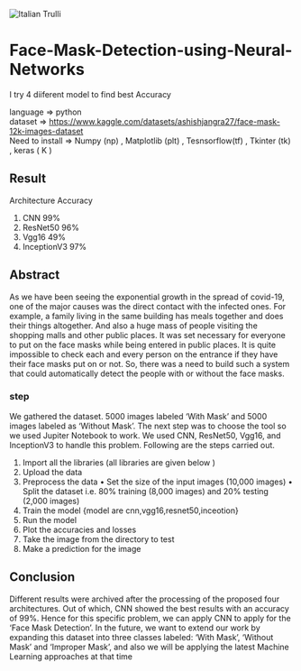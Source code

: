 
<img src="https://media2.giphy.com/media/W5vEJOltBqGNYbxUei/200w.gif?cid=82a1493b8fqwkc6cjxuok60g3zgrrsdbmuaaiwbvpbyj8f4v&rid=200w.gif&ct=g" alt="Italian Trulli"><br>
# Face-Mask-Detection-using-Neural-Networks
I try 4 diiferent model to find best Accuracy

language => python <br>
dataset => https://www.kaggle.com/datasets/ashishjangra27/face-mask-12k-images-dataset <br>
Need to install  => Numpy (np) , Matplotlib (plt) , Tesnsorflow(tf) , Tkinter (tk) ,  keras ( K ) 
## Result
Architecture	Accuracy
1.	CNN	99%
2.	ResNet50	96%
3.	Vgg16	49%
4.	InceptionV3	97%

## Abstract 
As we have been seeing the exponential growth in the spread of covid-19, one of the major causes was the direct contact with the infected ones. For example, a family living in the same building has meals together and does their things altogether. And also a huge mass of people visiting the shopping malls and other public places. It was set necessary for everyone to put on the face masks while being entered in public places. It is quite impossible to check each and every person on the entrance if they have their face masks put on or not. So, there was a need to build such a system that could automatically detect the people with or without the face masks.
### step 
We gathered the dataset. 5000 images labeled ‘With Mask’ and 5000 images labeled as ‘Without Mask’. The next step was to choose the tool so we used Jupiter Notebook to work. We used CNN, ResNet50, Vgg16, and InceptionV3 to handle this problem. Following are the steps carried out.
1.	Import all the libraries (all libraries are given below )
2.	Upload the data
3.	Preprocess the data
•	Set the size of the input images (10,000 images)
•	Split the dataset i.e. 80% training (8,000 images) and 20% testing (2,000 images)
4.	Train the model {model are cnn,vgg16,resnet50,inceotion}
5.	Run the model
6.	Plot the accuracies and losses
7.	Take the image from the directory to test
8.	Make a prediction for the image



## Conclusion 
Different results were archived after the processing of the proposed four architectures. Out of which, CNN showed the best results with an accuracy of 99%. Hence for this specific problem, we can apply  CNN to apply for the ‘Face Mask Detection’. In the future, we want to extend our work by expanding this dataset into three classes labeled: ‘With Mask’, ‘Without Mask’ and ‘Improper Mask’, and also we will be applying the latest Machine Learning approaches at that time
